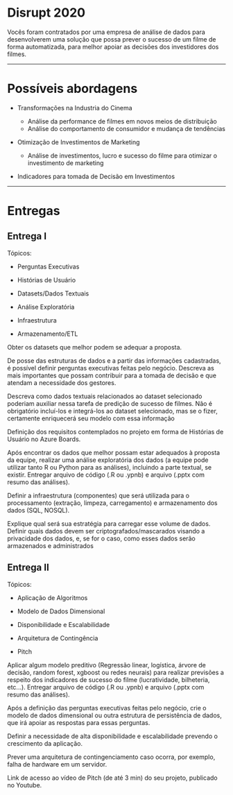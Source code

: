 # Disrupt 2020

Vocês foram contratados por uma empresa de análise de dados para desenvolverem uma solução que possa prever o sucesso de um filme de forma automatizada, para melhor apoiar as decisões dos investidores dos filmes.

---

# Possíveis abordagens

* Transformações na Industria do Cinema
  - Análise da performance de filmes em novos meios de distribuição
  - Análise do comportamento de consumidor e mudança de tendências


* Otimização de Investimentos de Marketing
  - Análise de investimentos, lucro e sucesso do filme para otimizar o investimento de marketing


* Indicadores para tomada de Decisão em Investimentos

---

# Entregas

## Entrega I

Tópicos:

- Perguntas Executivas

- Histórias de Usuário

- Datasets/Dados Textuais

- Análise Exploratória

- Infraestrutura

- Armazenamento/ETL


Obter os datasets que melhor podem se adequar a proposta.

De posse das estruturas de dados e a partir das informações cadastradas, é possível definir perguntas executivas feitas pelo negócio. Descreva as mais importantes que possam contribuir para a tomada de decisão e que atendam a necessidade dos gestores.

Descreva como dados textuais relacionados ao dataset selecionado poderiam auxiliar nessa tarefa de predição de sucesso de filmes. Não é obrigatório incluí-los e integrá-los ao dataset selecionado, mas se o fizer, certamente enriquecerá seu modelo com essa informação

Definição dos requisitos contemplados no projeto em forma de Histórias de Usuário no Azure Boards.

Após encontrar os dados que melhor possam estar adequados à proposta da equipe, realizar uma análise exploratória dos dados (a equipe pode utilizar tanto R ou Python para as análises), incluindo a parte textual, se existir. Entregar arquivo de código (.R ou .ypnb) e arquivo (.pptx com resumo das análises).

Definir a infraestrutura (componentes) que será utilizada para o processamento (extração, limpeza, carregamento) e armazenamento dos dados (SQL, NOSQL).

Explique qual será sua estratégia para carregar esse volume de dados. Definir quais dados devem ser criptografados/mascarados visando a privacidade dos dados, e, se for o caso, como esses dados serão armazenados e administrados


## Entrega II

Tópicos:

- Aplicação de Algoritmos

- Modelo de Dados Dimensional

- Disponibilidade e Escalabilidade

- Arquitetura de Contingência

- Pitch


Aplicar algum modelo preditivo (Regressão linear, logística, árvore de decisão, random forest, xgboost ou redes neurais) para realizar previsões a respeito dos indicadores de sucesso do filme (lucratividade, bilheteria, etc...). Entregar arquivo de código (.R ou .ypnb) e arquivo (.pptx com resumo das análises).

Após a definição das perguntas executivas feitas pelo negócio, crie o modelo de dados dimensional ou outra estrutura de persistência de dados, que irá apoiar as respostas para essas perguntas.

Definir a necessidade de alta disponibilidade e escalabilidade prevendo o crescimento da aplicação.

Prever uma arquitetura de contingenciamento caso ocorra, por exemplo, falha de hardware em um servidor.

Link de acesso ao vídeo de Pitch (de até 3 min) do seu projeto, publicado no Youtube.
